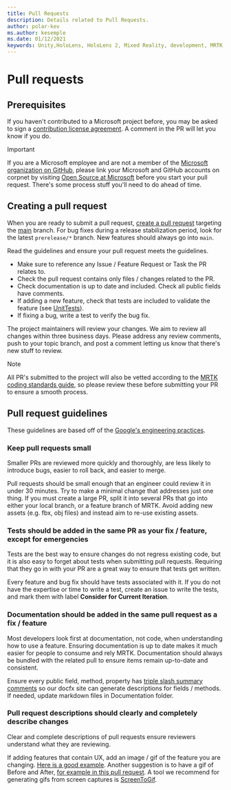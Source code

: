 ```yaml
---
title: Pull Requests
description: Details related to Pull Requests.
author: polar-kev
ms.author: kesemple
ms.date: 01/12/2021
keywords: Unity,HoloLens, HoloLens 2, Mixed Reality, development, MRTK, PR,
---
```


# Pull requests

## Prerequisites

If you haven't contributed to a Microsoft project before, you may be asked to sign a [contribution license agreement](https://cla.microsoft.com/).
A comment in the PR will let you know if you do.

> [!IMPORTANT]
> If you are a Microsoft employee and are not a member of the [Microsoft organization on GitHub](https://github.com/Microsoft), please link your Microsoft and GitHub accounts on corpnet by visiting [Open Source at Microsoft](https://opensource.microsoft.com/) before you start your pull request. There's some process stuff you'll need to do ahead of time.

## Creating a pull request

When you are ready to submit a pull request, [create a pull request](https://github.com/microsoft/MixedRealityToolkit-Unity/compare/main...main?expand=1) targeting the [main](https://github.com/microsoft/mixedrealitytoolkit-unity/tree/main) branch. For bug fixes during a release stabilization period, look for the latest `prerelease/*` branch. New features should always go into `main`.

Read the guidelines and ensure your pull request meets the guidelines.

* Make sure to reference any Issue / Feature Request or Task the PR relates to.
* Check the pull request contains only files / changes related to the PR.
* Check documentation is up to date and included. Check all public fields have comments.
* If adding a new feature, check that tests are included to validate the feature (see [UnitTests](../contributing/unit-tests.md)).
* If fixing a bug, write a test to verify the bug fix.

The project maintainers will review your changes. We aim to review all changes within three business days. Please address any review comments, push to your topic branch, and post a comment letting us know that there's new stuff to review.

> [!NOTE]
> All PR's submitted to the project will also be vetted according to the [MRTK coding standards guide](../contributing/coding-guidelines.md), so please review these before submitting your PR to ensure a smooth process.

## Pull request guidelines

These guidelines are based off of the [Google's engineering practices](https://google.github.io/eng-practices/review/developer/small-cls.html).

### Keep pull requests small

Smaller PRs are reviewed more quickly and thoroughly, are less likely to introduce bugs, easier to roll back, and easier to merge.

Pull requests should be small enough that an engineer could review it in under 30 minutes. Try to make a minimal change that addresses just one thing. If you must create a large PR, split it into several PRs that go into either your local branch, or a feature branch of MRTK. Avoid adding new assets (e.g. fbx, obj files) and instead aim to re-use existing assets.

### Tests should be added in the same PR as your fix / feature, except for emergencies

Tests are the best way to ensure changes do not regress existing code, but it is also easy to forget about tests when submitting pull requests. Requiring that they go in with your PR are a great way to ensure that tests get written.

Every feature and bug fix should have tests associated with it. If you do not have the expertise or time to write a test, create an issue to write the tests, and mark them with label **Consider for Current Iteration**.

### Documentation should be added in the same pull request as a fix / feature

Most developers look first at documentation, not code, when understanding how to use a feature. Ensuring documentation is up to date makes it much easier for people to consume and rely MRTK.  Documentation should always be bundled with the related pull to ensure items remain up-to-date and consistent.

Ensure every public field, method, property has [triple slash summary comments](https://dotnet.github.io/docfx/spec/triple_slash_comments_spec.html) so our docfx site can generate descriptions for fields / methods. If needed, update markdown files in Documentation folder.

### Pull request descriptions should clearly and completely describe changes

Clear and complete descriptions of pull requests ensure reviewers understand what they are reviewing.

If adding features that contain UX, add an image / gif of the feature you are changing. [Here is a good example](https://github.com/microsoft/MixedRealityToolkit-Unity/pull/4532). Another suggestion is to have a gif of Before and After, [for example in this pull request](https://github.com/microsoft/MixedRealityToolkit-Unity/pull/5896). A tool we recommend for generating gifs from screen captures is [ScreenToGif](https://www.screentogif.com/).
